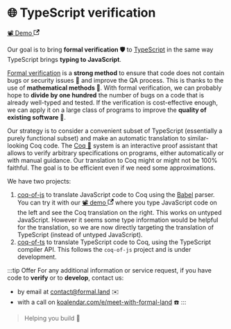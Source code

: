 # 🌐 TypeScript verification

[📽️&nbsp;Demo&nbsp;<svg width="13.5" height="13.5" aria-hidden="true" viewBox="0 0 24 24"><path fill="currentColor" d="M21 13v10h-21v-19h12v2h-10v15h17v-8h2zm3-12h-10.988l4.035 4-6.977 7.07 2.828 2.828 6.977-7.07 4.125 4.172v-11z"></path></svg>](https://formal-land.github.io/coq-of-js/)

Our goal is to bring **formal verification&nbsp;🛡️** to [TypeScript](https://www.typescriptlang.org/) in the same way TypeScript brings **typing to JavaScript**.

[Formal verification](https://en.wikipedia.org/wiki/Formal_verification) is a **strong method** to ensure that code does not contain bugs or security issues&nbsp;🧨 and improve the QA process. This is thanks to the use of **mathematical methods&nbsp;📐**. With formal verification, we can probably hope to **divide by one hundred** the number of bugs on a code that is already well-typed and tested. If the verification is cost-effective enough, we can apply it on a large class of programs to improve the **quality of existing software&nbsp;🌟**.

Our strategy is to consider a convenient subset of TypeScript (essentially a purely functional subset) and make an automatic translation to similar-looking Coq code. The [Coq&nbsp;🐓](https://coq.inria.fr/) system is an interactive proof assistant that allows to verify arbitrary specifications on programs, either automatically or with manual guidance. Our translation to Coq might or might not be 100% faithful. The goal is to be efficient even if we need some approximations.

We have two projects:
1. [coq-of-js](https://github.com/formal-land/coq-of-js) to translate JavaScript code to Coq using the [Babel](https://babeljs.io/) parser. You can try it with our [📽️&nbsp;demo&nbsp;<svg width="13.5" height="13.5" aria-hidden="true" viewBox="0 0 24 24"><path fill="currentColor" d="M21 13v10h-21v-19h12v2h-10v15h17v-8h2zm3-12h-10.988l4.035 4-6.977 7.07 2.828 2.828 6.977-7.07 4.125 4.172v-11z"></path></svg>](https://formal-land.github.io/coq-of-js/) where you type JavaScript code on the left and see the Coq translation on the right. This works on untyped JavaScript. However it seems some type information would be helpful for the translation, so we are now directly targeting the translation of TypeScript (instead of untyped JavaScript).
2. [coq-of-ts](https://github.com/formal-land/coq-of-ts) to translate TypeScript code to Coq, using the TypeScript compiler API. This follows the `coq-of-js` project and is under development.

:::tip Offer
For any additional information or service request, if you have code to **verify** or to **develop**, contact us:
* by email at [&#099;&#111;&#110;&#116;&#097;&#099;&#116;&#064;formal&#046;&#108;&#097;&#110;&#100;](mailto:&#099;&#111;&#110;&#116;&#097;&#099;&#116;&#064;formal&#046;&#108;&#097;&#110;&#100;)&nbsp;✉️
* with a call on [koalendar.com/e/meet-with-formal-land](https://koalendar.com/e/meet-with-formal-land)&nbsp;☎️
:::

<!-- > The more you are demanding, the more you need us 🏇. -->
> Helping you build&nbsp;🚀
